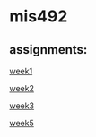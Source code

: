 # mis492
## assignments:

[week1](assignment1.ipynb)

[week2](assignment2.ipynb)

[week3](assignment3.ipynb)

[week5](week5_hw.ipynb)